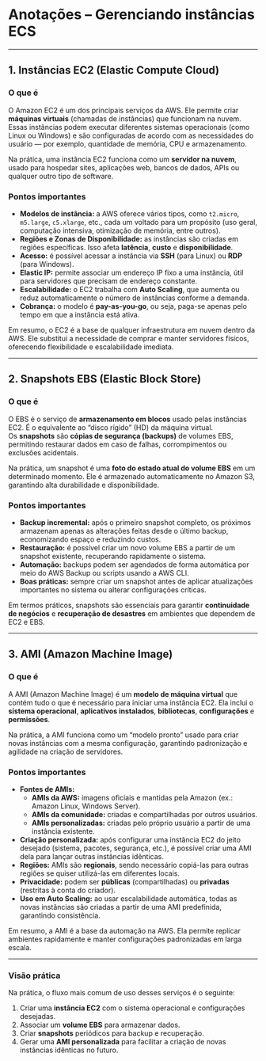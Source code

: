 # Anotações – Gerenciando instâncias ECS

---

## **1. Instâncias EC2 (Elastic Compute Cloud)**

### **O que é**
O Amazon EC2 é um dos principais serviços da AWS. Ele permite criar **máquinas virtuais** (chamadas de instâncias) que funcionam na nuvem. Essas instâncias podem executar diferentes sistemas operacionais (como Linux ou Windows) e são configuradas de acordo com as necessidades do usuário — por exemplo, quantidade de memória, CPU e armazenamento.

Na prática, uma instância EC2 funciona como um **servidor na nuvem**, usado para hospedar sites, aplicações web, bancos de dados, APIs ou qualquer outro tipo de software.

### **Pontos importantes**
- **Modelos de instância:** a AWS oferece vários tipos, como `t2.micro`, `m5.large`, `c5.xlarge`, etc., cada um voltado para um propósito (uso geral, computação intensiva, otimização de memória, entre outros).  
- **Regiões e Zonas de Disponibilidade:** as instâncias são criadas em regiões específicas. Isso afeta **latência**, **custo** e **disponibilidade**.  
- **Acesso:** é possível acessar a instância via **SSH** (para Linux) ou **RDP** (para Windows).  
- **Elastic IP:** permite associar um endereço IP fixo a uma instância, útil para servidores que precisam de endereço constante.  
- **Escalabilidade:** o EC2 trabalha com **Auto Scaling**, que aumenta ou reduz automaticamente o número de instâncias conforme a demanda.  
- **Cobrança:** o modelo é **pay-as-you-go**, ou seja, paga-se apenas pelo tempo em que a instância está ativa.  

Em resumo, o EC2 é a base de qualquer infraestrutura em nuvem dentro da AWS. Ele substitui a necessidade de comprar e manter servidores físicos, oferecendo flexibilidade e escalabilidade imediata.

---

## **2. Snapshots EBS (Elastic Block Store)**

### **O que é**
O EBS é o serviço de **armazenamento em blocos** usado pelas instâncias EC2. É o equivalente ao “disco rígido” (HD) da máquina virtual.  
Os **snapshots** são **cópias de segurança (backups)** de volumes EBS, permitindo restaurar dados em caso de falhas, corrompimentos ou exclusões acidentais.

Na prática, um snapshot é uma **foto do estado atual do volume EBS** em um determinado momento. Ele é armazenado automaticamente no Amazon S3, garantindo alta durabilidade e disponibilidade.

### **Pontos importantes**
- **Backup incremental:** após o primeiro snapshot completo, os próximos armazenam apenas as alterações feitas desde o último backup, economizando espaço e reduzindo custos.  
- **Restauração:** é possível criar um novo volume EBS a partir de um snapshot existente, recuperando rapidamente o sistema.  
- **Automação:** backups podem ser agendados de forma automática por meio do AWS Backup ou scripts usando a AWS CLI.  
- **Boas práticas:** sempre criar um snapshot antes de aplicar atualizações importantes no sistema ou alterar configurações críticas.  

Em termos práticos, snapshots são essenciais para garantir **continuidade de negócios** e **recuperação de desastres** em ambientes que dependem de EC2 e EBS.

---

## **3. AMI (Amazon Machine Image)**

### **O que é**
A AMI (Amazon Machine Image) é um **modelo de máquina virtual** que contém tudo o que é necessário para iniciar uma instância EC2. Ela inclui o **sistema operacional**, **aplicativos instalados**, **bibliotecas**, **configurações** e **permissões**.

Na prática, a AMI funciona como um “modelo pronto” usado para criar novas instâncias com a mesma configuração, garantindo padronização e agilidade na criação de servidores.

### **Pontos importantes**
- **Fontes de AMIs:**
  - **AMIs da AWS:** imagens oficiais e mantidas pela Amazon (ex.: Amazon Linux, Windows Server).  
  - **AMIs da comunidade:** criadas e compartilhadas por outros usuários.  
  - **AMIs personalizadas:** criadas pelo próprio usuário a partir de uma instância existente.  
- **Criação personalizada:** após configurar uma instância EC2 do jeito desejado (sistema, pacotes, segurança, etc.), é possível criar uma AMI dela para lançar outras instâncias idênticas.  
- **Regiões:** AMIs são **regionais**, sendo necessário copiá-las para outras regiões se quiser utilizá-las em diferentes locais.  
- **Privacidade:** podem ser **públicas** (compartilhadas) ou **privadas** (restritas à conta do criador).  
- **Uso em Auto Scaling:** ao usar escalabilidade automática, todas as novas instâncias são criadas a partir de uma AMI predefinida, garantindo consistência.  

Em resumo, a AMI é a base da automação na AWS. Ela permite replicar ambientes rapidamente e manter configurações padronizadas em larga escala.

---

### **Visão prática**
Na prática, o fluxo mais comum de uso desses serviços é o seguinte:
1. Criar uma **instância EC2** com o sistema operacional e configurações desejadas.  
2. Associar um **volume EBS** para armazenar dados.  
3. Criar **snapshots** periódicos para backup e recuperação.  
4. Gerar uma **AMI personalizada** para facilitar a criação de novas instâncias idênticas no futuro.

